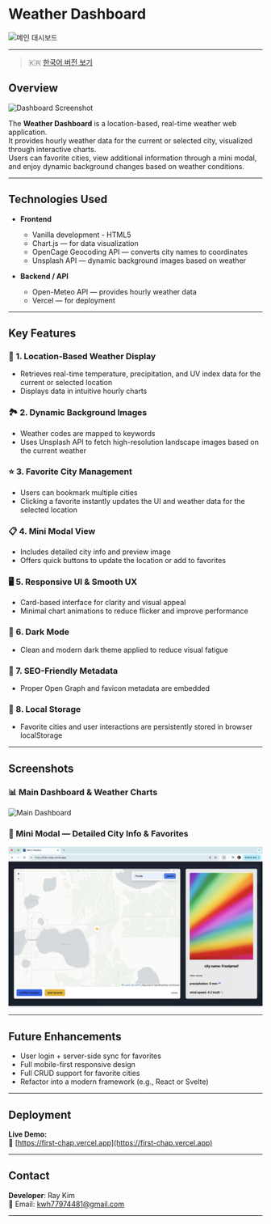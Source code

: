 # Weather Dashboard

![메인 대시보드](./public/favicon3.png)

---

> 🇰🇷 [한국어 버전 보기](./readME.ko.md)

## Overview

![Dashboard Screenshot](./screenshots/DashBoard.png)

The **Weather Dashboard** is a location-based, real-time weather web application.  
It provides hourly weather data for the current or selected city, visualized through interactive charts.  
Users can favorite cities, view additional information through a mini modal, and enjoy dynamic background changes based on weather conditions.

---

## Technologies Used

- **Frontend**

  - Vanilla development - HTML5
  - Chart.js — for data visualization
  - OpenCage Geocoding API — converts city names to coordinates
  - Unsplash API — dynamic background images based on weather

- **Backend / API**
  - Open-Meteo API — provides hourly weather data
  - Vercel — for deployment

---

## Key Features

### 📍 1. Location-Based Weather Display

- Retrieves real-time temperature, precipitation, and UV index data for the current or selected location
- Displays data in intuitive hourly charts

### 🏞️ 2. Dynamic Background Images

- Weather codes are mapped to keywords
- Uses Unsplash API to fetch high-resolution landscape images based on the current weather

### ⭐ 3. Favorite City Management

- Users can bookmark multiple cities
- Clicking a favorite instantly updates the UI and weather data for the selected location

### 📋 4. Mini Modal View

- Includes detailed city info and preview image
- Offers quick buttons to update the location or add to favorites

### 🖥️ 5. Responsive UI & Smooth UX

- Card-based interface for clarity and visual appeal
- Minimal chart animations to reduce flicker and improve performance

### 🌙 6. Dark Mode

- Clean and modern dark theme applied to reduce visual fatigue

### 🧠 7. SEO-Friendly Metadata

- Proper Open Graph and favicon metadata are embedded

### 💾 8. Local Storage

- Favorite cities and user interactions are persistently stored in browser localStorage

---

## Screenshots

### 📊 Main Dashboard & Weather Charts

![Main Dashboard](./screenshots/main_dashboard.png)

### 🧾 Mini Modal — Detailed City Info & Favorites

![Mini Modal](./screenshots/mini_modal.png)

---

## Future Enhancements

- User login + server-side sync for favorites
- Full mobile-first responsive design
- Full CRUD support for favorite cities
- Refactor into a modern framework (e.g., React or Svelte)

---

## Deployment

**Live Demo:**  
🔗 [https://first-chap.vercel.app](https://first-chap.vercel.app)

---

## Contact

**Developer**: Ray Kim  
📧 Email: [kwh77974481@gmail.com](mailto:kwh77974481@gmail.com)

---
